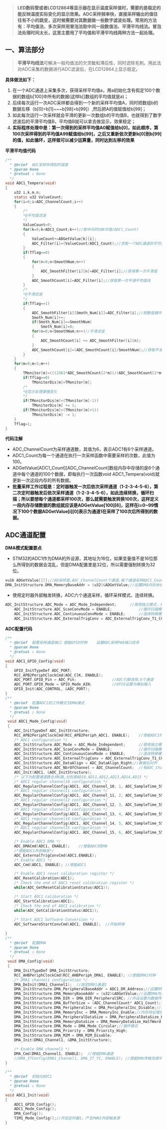 >  **LED数码管或者LCD12864等显示器在显示温度采样值时，需要的是稳定的能反映温度实际变化的显示效果。ADC采样频率快，直接采样输出的值往往有不小的跳变，这时候需要对其数据做一些数字滤波处理。常用的方法有：平均值法、多次采样用冒泡法取中间一段数值法、平滑平均线法。冒泡法处理时间太长，这里主要用了平均值和平滑平均线两种方法一起处理。**

**一、算法部分**
---
> **平滑平均线法**可解决一般均值法的欠灵敏和滞后性，同时滤除毛刺。用此法对ADC采集的数据进行ADC滤波后，在LCD12864上显示稳定。

 **具体做法如下：**
1. 在一个ADC通道上采集多次，获得采样平均值a，用a初始化含有假定100个数据的数组b[100]中所有的数据(这样b[]数组的平均值就是a)；
2. 后续每次运行一次ADC采样都会得到一个新的采样平均值A，同时把数组b的数据左移（b[0]=b[1]~~~b[98]=b[99]）,然后把A的值赋值给b[99]；
3. 如此每次运行一次采样就会平滑的更新一次数组b的平均值B，也就得到了数字滤波后的平滑平均值B，平均值B就可以拿去做显示，效果稳定；
4. **实际程序处理中是：第一次得到的采样平均值A0赋值给b[0]，如此顺序，第100次采样得到的平均值A99赋值给b[99]，之后又重新依次更新b[0]到b[99]的值，如此循环，这样做可以减少运算量，同时达到左移的效果**

**平滑平均值代码**
```c
/**
  * @brief  ADC采样所得到的温度
  * @param None
  * @retval : None
  */
void ADC1_Tempera(void)
{
	u32 i,k,m,n;
	static u32 ValueCount;
	for(i=0;i<ADC_ChannelCount;i++)
	{
		/*
		*@平均值滤波
		*/
		ValueCount=0;
		for(k=0;k<ADC1_Count;k++)//取中间的100次值(ADC1_Count)
		{
			ValueCount+=ADGetValue[k][i];
			ADC_Filter[i]=(ValueCount/ADC1_Count);//求取一个ADC通道的平均值
		}
		if(Tflag==0)
		{
			for(n=0;n<SmoothNum;n++)
			{
				ADC_SmoothFilter[i][n]=ADC_Filter[i];//获得第一次平滑值
			}
			ADC_SmoothCount[i]=ADC_Filter[i];//获取第一次平滑平均值线
		}
		/*
		*@平滑滤波
		*/
		if(Tflag==1)
		{
			ADC_SmoothFilter[i][Smoth_Num[i]]=ADC_Filter[i];//把数值循环放置
			Smoth_Num[i]++;
			if(Smoth_Num[i]==SmoothNum)
				Smoth_Num[i]=0;
			for(n=0;n<SmoothNum;n++)//平滑滤波
			{
				ADC_SmoothCount[i] += ADC_SmoothFilter[i][n];
			}
			ADC_SmoothCount[i]=(ADC_SmoothCount[i]/SmoothNum);//获取平滑平均值线
		}
	}
	for(m=0;m<3;m++)
	{
		TMonitor[m]=(((2361*ADC_SmoothCount[2*m])/(ADC_SmoothCount[2*m+1])-2597)+TemperaSet[m+4]);//已经扩大10倍的值转化为温度数据,低温,高温,环境温度 TemperaSet[m+4]为温度补偿系数
		if(Tflag==0)
			TMonitorDis[m]=TMonitor[m];
		/*
		*@显示处理缓慢变化
		*/
		if(TMonitorDis[m]<(TMonitor[m]-1))
			TMonitorDis[m] += 1;
		if(TMonitorDis[m]>(TMonitor[m]+1))
			TMonitorDis[m] -= 1;
	}
	Tflag=1;
}
```
**代码注解**
* ADC_ChannelCount为采样通道数，其值为6，表示ADC1有6个采样通道。
* ADC1_Count为每一个通道在执行一次采样函数中需要采样的次数，此值为100。
* ADGetValue[ADC1_Count][ADC_ChannelCount]数组内存中存储的是6个通道中每个通道的100个数据，即每执行一次函数void ADC1_Tempera(void)就更新一次这段内存的所有数据。
* **批量采样工作过程是：定时器触发一次后依次采样通道（1-2-3-4-5-6），第二次定时器触发后依次采样通道（1-2-3-4-5-6），如此连续转换，循环扫描；所以要想每个通道都采样100次，那么就需要触发转换100次，这样定义一段内存存储数据的数组就应该是ADGetValue[100][6]，这样在i=0~99情况下100个数据ADGetValue[i][0]表示为通道1在采样了100次后所得到的数据。**

**ADC通道配置**
---
**DMA模式配置要点**

* STM32的ADC1作为DMA的外设源，其地址为16位，如果变量值不是16位那么所得到的数据会混乱，但是DMA配置里是32位，所以需要强制转换为32位。
```c
vu16 ADGetValue[][];//AD采样值,ADC_ChannelCount个通道,每个通道采样ADC1_Count次
DMA_InitStructure.DMA_MemoryBaseAddr = (u32)&ADGetValue;//设置DMA内存地址，ADC转换结果直接放入该地址
```
*  使用定时器外部触发转换，ADC六个通道采样，循环采样模式、连续转换。
```c
ADC_InitStructure.ADC_Mode = ADC_Mode_Independent; 		//使用独立模式，扫描模式
	ADC_InitStructure.ADC_ScanConvMode = ENABLE;			//循环扫描模式
	ADC_InitStructure.ADC_ContinuousConvMode = ENABLE; 		//连续转换模式
	ADC_InitStructure.ADC_ExternalTrigConv = ADC_ExternalTrigConv_T1_CC1; //外部定时器触发转换
```

**ADC配置代码**
```c
/**
  * @brief  配置采样通道端口 使能GPIO时钟	 设置ADC采样PA0端口信号
  * @param None
  * @retval : None
  */
void ADC1_GPIO_Config(void)
{ 
	GPIO_InitTypeDef ADC_PORT;    
	RCC_APB2PeriphClockCmd(ADC_ClK, ENABLE);	  
	ADC_PORT.GPIO_Pin = ADC_Pin;				//ADC引脚选择,6个通道
	ADC_PORT.GPIO_Mode = GPIO_Mode_AIN;		    //GPIO设置为模拟输入
	GPIO_Init(ADC_CONTROL, &ADC_PORT);   
}
/**
  * @brief  配置ADC1的工作模式为DMA模式
  * @param None
  * @retval : None
  */
 void ADC1_Mode_Config(void)
 {
	ADC_InitTypeDef ADC_InitStructure;	
	RCC_APB2PeriphClockCmd(RCC_APB2Periph_ADC1, ENABLE);	//使能ADC1时钟 
	/* ADC1 configuration */
	ADC_InitStructure.ADC_Mode = ADC_Mode_Independent; 		//使用独立模式，扫描模式
	ADC_InitStructure.ADC_ScanConvMode = ENABLE;			//循环扫描模式
	ADC_InitStructure.ADC_ContinuousConvMode = ENABLE; 		//连续转换模式
	ADC_InitStructure.ADC_ExternalTrigConv = ADC_ExternalTrigConv_T1_CC1; //外部定时器触发转换
	ADC_InitStructure.ADC_DataAlign = ADC_DataAlign_Right;//数据右对齐
	ADC_InitStructure.ADC_NbrOfChannel = ADC_ChannelCount;  //有ADC_ChannelCount个转换通道
	ADC_Init(ADC1, &ADC_InitStructure);
	/* 以下为配置通道数总共6路,分别是AD10,AD11,AD12,AD13,AD14,AD15 */
	/* ADC1 regular channel10 configuration */ 
	ADC_RegularChannelConfig(ADC1, ADC_Channel_10, 1, ADC_SampleTime_55Cycles5); //通道10,作为第1个采样目标,采样周期239.5个时钟周期
	/* ADC1 regular channel11 configuration */ 
	ADC_RegularChannelConfig(ADC1, ADC_Channel_11, 2, ADC_SampleTime_55Cycles5); //通道11,作为第2个采样目标,采样周期55.5个时钟周期
	/* ADC1 regular channel12 configuration */ 
	ADC_RegularChannelConfig(ADC1, ADC_Channel_12, 3, ADC_SampleTime_55Cycles5); //通道12,作为第3个采样目标,采样周期55.5个时钟周期
	/* ADC1 regular channel13 configuration */ 
	ADC_RegularChannelConfig(ADC1, ADC_Channel_13, 4, ADC_SampleTime_55Cycles5); //通道13,作为第4个采样目标,采样周期55.5个时钟周期
	/* ADC1 regular channel14 configuration */ 
	ADC_RegularChannelConfig(ADC1, ADC_Channel_14, 5, ADC_SampleTime_55Cycles5); //通道14,作为第5个采样目标,采样周期55.5个时钟周期
	/* ADC1 regular channel15 configuration */ 
	ADC_RegularChannelConfig(ADC1, ADC_Channel_15, 6, ADC_SampleTime_55Cycles5); //通道15,作为第6个采样目标,采样周期55.5个时钟周期

	/* Enable ADC1 DMA */
	ADC_DMACmd(ADC1, ENABLE);	 //使能ADC的DMA
	/*使能ADC1外部触发*/
	ADC_ExternalTrigConvCmd(ADC1,ENABLE);
	/* Enable ADC1 */
	ADC_Cmd(ADC1, ENABLE); //使能ADC1

	/* Enable ADC1 reset calibaration register */   
	ADC_ResetCalibration(ADC1);
	/* Check the end of ADC1 reset calibration register */
	while(ADC_GetResetCalibrationStatus(ADC1));

	/* Start ADC1 calibaration */
	ADC_StartCalibration(ADC1);
	/* Check the end of ADC1 calibration */
	while(ADC_GetCalibrationStatus(ADC1));
	 
	/* Start ADC1 Software Conversion */ 
	ADC_SoftwareStartConvCmd(ADC1, ENABLE);  //开始转换
	
}
/**
  * @brief  配置DMA
  * @param None
  * @retval : None
  */
 void DMA_Config(void)
 {
	DMA_InitTypeDef DMA_InitStructure;
	RCC_AHBPeriphClockCmd(RCC_AHBPeriph_DMA1, ENABLE); //使能DMA1时钟
	/* DMA1 channel1 configuration */
	DMA_DeInit(DMA1_Channel1);  //指定DMA1通道1
	DMA_InitStructure.DMA_PeripheralBaseAddr = ADC1_DR_Address;//设置DMA外设地址
	DMA_InitStructure.DMA_MemoryBaseAddr = (u32)&ADGetValue;//设置DMA内存地址，ADC转换结果直接放入该地址
	DMA_InitStructure.DMA_DIR = DMA_DIR_PeripheralSRC; //外设设置为数据传输的来源
	DMA_InitStructure.DMA_BufferSize = (ADC_ChannelCount* ADC1_Count);	//DMA缓冲区设置为ADC_ChannelCount* ADC1_Count,有6个通道；
	DMA_InitStructure.DMA_PeripheralInc = DMA_PeripheralInc_Disable;//外设地址不增加
	DMA_InitStructure.DMA_MemoryInc = DMA_MemoryInc_Enable;//内存地址增加
	DMA_InitStructure.DMA_PeripheralDataSize = DMA_PeripheralDataSize_HalfWord;//外设源的数据宽度半字,ADC1_DR的值16位
	DMA_InitStructure.DMA_MemoryDataSize = DMA_MemoryDataSize_HalfWord;
	DMA_InitStructure.DMA_Mode = DMA_Mode_Circular;//循环模式
	DMA_InitStructure.DMA_Priority = DMA_Priority_High;
	DMA_InitStructure.DMA_M2M = DMA_M2M_Disable;
	DMA_Init(DMA1_Channel1, &DMA_InitStructure);

	/* Enable DMA channel1 */
	DMA_Cmd(DMA1_Channel1, ENABLE);  //使能DMA通道
	//DMA_ITConfig(DMA1_Channel1, DMA_IT_TC, ENABLE); //使能DMA传输完成中断 
}

/**
  * @brief  初始化ADC1
  * @param None
  * @retval : None
  */
void ADC1_Init(void)
{
	ADC1_GPIO_Config();
	ADC1_Mode_Config();
	DMA_Config();
	TIM1_Mode_Config();//开启定时器1，产生PWN1外部触发源
}
```
